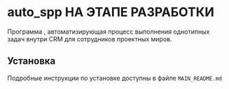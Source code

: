 # auto_spp **НА ЭТАПЕ РАЗРАБОТКИ**

Программа , автоматизирующая процесс выполнения однотипных задач внутри CRM для сотрудников проектных миров.

##  Установка
Подробные инструкции по установке доступны в файле `MAIN_README.md`